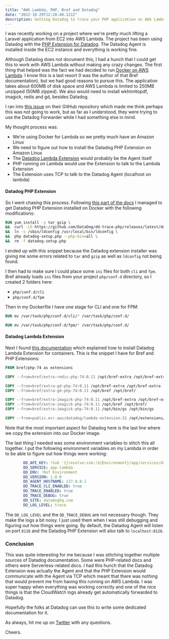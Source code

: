 ```yaml
---
title: "AWS Lambda, PHP, Bref and Datadog"
date: "2022-10-29T12:28:40.121Z"
description: Getting Datadog to trace your PHP application on AWS Lambda 
---
```


I was recently working on a project where we're pretty much lifting a Laravel application 
from EC2 into AWS Lambda. The project has been using Datadog with the 
[PHP Extension for Datadog](https://github.com/DataDog/dd-trace-php). The
Datadog Agent is installed inside the EC2 instance and everything is working fine.

Although Datadog does not document this, I had a hunch that I could get this to work with
AWS Lambda without making any crazy changes. The first thing that helped was the fact
we had decided to run [Docker on AWS Lambda](https://bref.sh/docs/web-apps/docker.html).
I know this is a last resort (I was the author of that Bref documentation), but we had
good reasons to pursue this. The application takes about 600MB of disk space and AWS
Lambda is limited to 250MB unzipped (50MB zipped). We also would need to install
wkhtmltopdf, imagick, redis and gd, besides Datadog.

I ran into [this issue](https://github.com/DataDog/dd-trace-php/issues/1207)
on their GitHub repository which made me think perhaps this was not going to work,
but as far as I understood, they were trying to use the Datadog Forwarder while 
I had something else in mind.

My thought process was:
- We're using Docker for Lambda so we pretty much have an Amazon Linux
- We need to figure out how to install the Datadog PHP Extension on Amazon Linux
- The [Datadog Lambda Extension](https://github.com/DataDog/datadog-lambda-extension) would probably be the Agent itself
- PHP running on Lambda would use the Extension to talk to the Lambda Extension
- The Extension uses TCP to talk to the Datadog Agent (localhost on lambda)

#### Datadog PHP Extension

So I went chasing this process. Following [this part of the docs](https://docs.datadoghq.com/tracing/trace_collection/dd_libraries/php/?tab=containers#install-the-extension)
I managed to get Datadog PHP Extension installed on Docker with the following modifications:

```Dockerfile
RUN yum install -y tar gzip \
&&  curl -LO https://github.com/DataDog/dd-trace-php/releases/latest/download/datadog-setup.php \
&&  ln -s /sbin/ldconfig /usr/local/bin/ldconfig \
&&  php datadog-setup.php --php-bin=all \
&&  rm -f datadog-setup.php
```

I ended up with this snippet because the Datadog extension installer was giving me some errors related to `tar` and `gzip`
as well as `ldconfig` not being found.

I then had to make sure I could place some `ini` files for both `cli` and `fpm`. Bref already loads `ini` files from your
project `php/conf.d` directory, so I created 2 folders here:

- `php/conf.d/cli`
- `php/conf.d/fpm`

Then in my Dockerfile I have one stage for CLI and one for FPM:

```Dockerfile
RUN mv /var/task/php/conf.d/cli/* /var/task/php/conf.d/
```

```Dockerfile
RUN mv /var/task/php/conf.d/fpm/* /var/task/php/conf.d/
```

#### Datadog Lambda Extension

Next I found [this documentation](https://docs.datadoghq.com/serverless/installation/python/?tab=containerimage) which
explained how to install Datadog Lambda Extension for containers. This is the snippet I have for Bref and PHP Extensions:

```Dockerfile
FROM bref/php-74 as extensions

COPY --from=bref/extra-redis-php-74:0.11 /opt/bref-extra /opt/bref-extra

COPY --from=bref/extra-gd-php-74:0.11 /opt/bref-extra /opt/bref-extra
COPY --from=bref/extra-gd-php-74:0.11 /opt/bref /opt/bref/

COPY --from=bref/extra-imagick-php-74:0.11 /opt/bref-extra /opt/bref-extra
COPY --from=bref/extra-imagick-php-74:0.11 /opt/bref /opt/bref/
COPY --from=bref/extra-imagick-php-74:0.11 /opt/bin/gs /opt/bin/gs

COPY --from=public.ecr.aws/datadog/lambda-extension:31 /opt/extensions/ /opt/extensions
```

Note that the most important aspect for Datadog here is the last line where we copy the extension into our Docker image.

The last thing I needed was some environment variables to stitch this all together. I put the following
environment variables on my Lambda in order to be able to figure out how things were working:

```yml
        DD_API_KEY: !Sub '{{resolve:ssm:/${Environment}/app/services/datadog/key}}'
        DD_SERVICE: app-lambda
        DD_ENV: !Ref Environment
        DD_VERSION: 1.0.0
        DD_AGENT_HOSTNAME: 127.0.0.1
        DD_TRACE_CLI_ENABLED: true
        DD_TRACE_ENABLED: true
        DD_TRACE_DEBUG: true
        DD_SITE: datadoghq.com
        DD_LOG_LEVEL: trace
```

The `DD_LOG_LEVEL` and the `DD_TRACE_DEBUG` are not necessary though. They make the logs a bit noisy. I just used
them when I was still debugging and figuring out how things were going. By default, the Datadog Agent will listen
on port `8126` and the Datadog PHP Extension will also talk to `localhost:8126`.

### Conclusion

This was quite interesting for me because I was stitching together multiple sources of Datadog documentation.
Some were PHP-related docs and others were Serverless-related docs. I had this hunch that the Datadog Extension
was actually the Agent and that the PHP Extension would communicate with the Agent via TCP which meant that
there was nothing that would prevent me from having this running on AWS Lambda. I was super happy when everything
was working correctly and one of the nice things is that the CloudWatch logs already get automatically forwarded
to Datadog.

Hopefully the folks at Datadog can use this to write some dedicated documentation for it.

As always, hit me up on [Twitter](https://twitter.com/deleugyn) with any
questions. 

Cheers.
